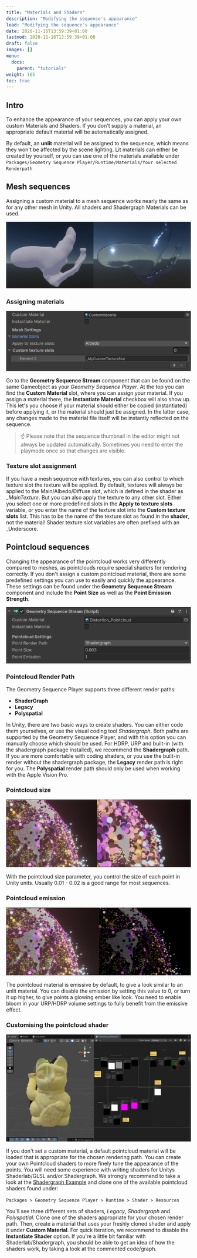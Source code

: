 ```yaml
---
title: "Materials and Shaders"
description: "Modifying the sequence's appearance"
lead: "Modifying the sequence's appearance"
date: 2020-11-16T13:59:39+01:00
lastmod: 2020-11-16T13:59:39+01:00
draft: false
images: []
menu:
  docs:
    parent: "tutorials"
weight: 165
toc: true
---
```


## Intro

To enhance the appearance of your sequences, you can apply your own custom Materials and Shaders. If you don't supply a material, an appropriate default material will be automatically assigned.

By default, an **unlit** material will be assigned to the sequence, which means they won't be affected by the scene lighting. Lit materials can either be created by yourself, or you can use one of the materials available under `Packages/Geometry Sequence Player/Runtime/Materials/Your selected Renderpath`

## Mesh sequences

Assigning a custom  material to a mesh sequence works nearly the same as for any other mesh in Unity. All shaders and Shadergraph Materials can be used.

![Difference between the default material and a custom material](Mesh_Material_Difference.jpg)

### Assigning materials

![The material options](Mesh_Material_Options.png)

Go to the **Geometry Sequence Stream** component that can be found on the same Gameobject as your _Geometry Sequence Player_. At the top you can find the **Custom Material** slot, where you can assign your material. If you assign a material there, the **Instantiate Material** checkbox will also show up. This let's you choose if your material should either be copied (instantiated) before applying it, or the material should just be assigned. In the latter case, any changes made to the material file itself will be instantly reflected on the sequence.

> ☝️ Please note that  the sequence thumbnail in the editor might not always be updated automatically. Sometimes you need to enter the playmode once so that changes are visible.

### Texture slot assignment

If you have a mesh sequence with textures, you can also control to which texture slot the texture will be applied. By default, textures will always be applied to the Main/Albedo/Diffuse slot, which is defined in the shader as _\_MainTexture_. But you can also apply the texture to any other slot. Either you select one or more predefined slots in the **Apply to texture slots** variable, or you enter the name of the texture slot into the **Custom texture slots** list. This has to be the name of the texture slot as found in the **shader**, not the material! Shader texture slot variables are often prefixed with an _Underscore.

## Pointcloud sequences

Changing the appearance of the pointcloud works very differently compared to meshes, as pointclouds require special shaders for rendering correctly. If you don't assign a custom pointcloud material, there are some predefined settings you can use to easily and quickly the appearance. These settings can be found under the **Geometry Sequence Stream** component and include the **Point Size** as well as the **Point Emission Strength**.

![Pointcloud Settings](Pointcloud_Settings.png)

### Pointcloud Render Path

The Geometry Sequence Player supports three different render paths:

- **ShaderGraph**
- **Legacy**
- **Polyspatial**

In Unity, there are two basic ways to create shaders. You can either code them yourselves, or use the visual coding tool _Shadergraph_. Both paths are supported by the Geometry Sequence Player, and with this option you can manually choose which should be used. For HDRP, URP and built-in (with the shadergraph package installed), we recommend the **Shadergraph** path. If you are more comfortable with coding shaders, or you use the built-in render without the shadergraph package, the **Legacy** render path is right for you. The **Polyspatial** render path should only be used when working with the Apple Vision Pro.

### Pointcloud size

![Pointcloud size difference](Pointcloud_Size.jpg)

With the pointcloud size parameter, you control the size of each point in Unity units. Usually 0.01 - 0.02 is a good range for most sequences.

### Pointcloud emission

![Pointcloud emission difference](Pointcloud_Emission.jpg)

The pointcloud material is emissive by default, to give a look similar to an unlit material. You can disable the emission by setting this value to 0, or turn it up higher, to give points a glowing ember like look. You need to enable bloom in your URP/HDRP volume settings to fully benefit from the emissive effect.

### Customising the pointcloud shader

![Pointcloud shadergraph example](shadergraph-distortion.jpg)

If you don't set a custom material, a default pointcloud material will be loaded that is appropriate for the chosen rendering path. You can create your own Pointcloud shaders to more finely tune the appearance of the points. You will need some experience with writing shaders for Unitys Shaderlab/GLSL and/or Shadergraph. We strongly recommend to take a look at the [Shadergraph Example](/Unity_Geometry_Sequence_Player/docs/tutorials/materials/samples/#sample-05-shadergraph) and clone one of the available pointcloud shaders found under:

`Packages > Geometry Sequence Player > Runtime > Shader > Resources`

You'll see three different sets of shaders, _Legacy_, _Shadergraph_ and _Polyspatial_. Clone one of the shaders appropriate for your chosen render path. Then, create a material that uses your freshly cloned shader and apply it under **Custom Material**. For quick iteration, we recommend to disable the **Instantiate Shader** option. If you're a little bit familiar with Shaderlab/Shadergraph, you should be able to get an idea of how the shaders work, by taking a look at the commented code/graph.
